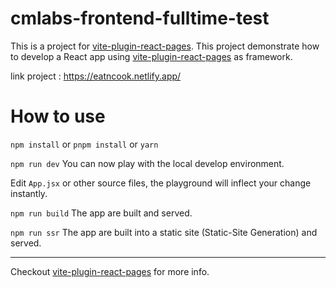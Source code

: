# cmlabs-frontend-fulltime-test

This is a project for [vite-plugin-react-pages](https://github.com/vitejs/vite-plugin-react-pages).
This project demonstrate how to develop a React app using [vite-plugin-react-pages](https://github.com/vitejs/vite-plugin-react-pages) as framework.

link project : https://eatncook.netlify.app/

# How to use

`npm install` or `pnpm install` or `yarn`

`npm run dev` You can now play with the local develop environment.

Edit `App.jsx` or other source files, the playground will inflect your change instantly.

`npm run build` The app are built and served.

`npm run ssr` The app are built into a static site (Static-Site Generation) and served.

---

Checkout [vite-plugin-react-pages](https://github.com/vitejs/vite-plugin-react-pages) for more info.
